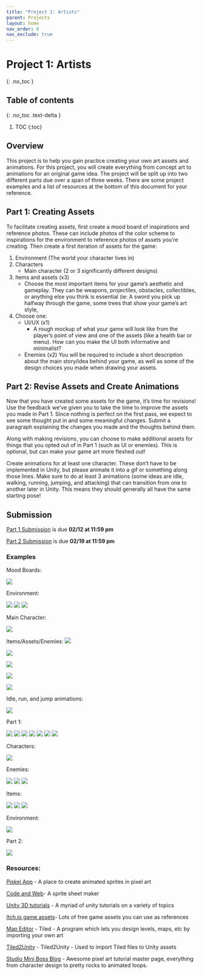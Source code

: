 ```yaml
---
title: "Project 1: Artists"
parent: Projects
layout: home
nav_order: 0
nav_exclude: true
---
```


# Project 1: Artists
{: .no_toc }

## Table of contents
{: .no_toc .text-delta }

1. TOC
{:toc}

## Overview
This project is to help you gain practice creating your own art assets and animations.  For this project, you will create everything from concept art to animations for an original game idea. The project will be split up into two different parts due over a span of three weeks. There are some project examples and a list of resources at the bottom of this document for your reference.

## Part 1: Creating Assets
To facilitate creating assets, first create a mood board of inspirations and reference photos. These can include photos of the color scheme to inspirations for the environment to reference photos of assets you’re creating.  Then create a first iteration of assets for the game:  
1. Environment (The world your character lives in)
2. Characters
    * Main character (2 or 3 significantly different designs)
3. Items and assets (x3)
    * Choose the most important items for your game’s aesthetic and gameplay. They can be weapons, projectiles, obstacles, collectibles, or anything else you think is essential (ie: A sword you pick up halfway through the game, some trees that show your game’s art style, 
4. Choose one:
    * UI/UX (x1)
        * A rough mockup of what your game will look like from the player’s point of view and one of the assets (like a health bar or menu). How can you make the UI both informative and minimalist?
    * Enemies (x2)
You will be required to include a short description about the main story/idea behind your game, as well as some of the design choices you made when drawing your assets.

## Part 2: Revise Assets and Create Animations
Now that you have created some assets for the game, it’s time for revisions! Use the feedback we’ve given you to take the time to improve the assets you made in Part 1. Since nothing is perfect on the first pass, we expect to see some thought put in and some meaningful changes. Submit a paragraph explaining the changes you made and the thoughts behind them.

Along with making revisions, you can choose to make additional assets for things that you opted out of in Part 1 (such as UI or enemies). This is optional, but can make your game art more fleshed out!

Create animations for at least one character.  These don’t have to be implemented in Unity, but please animate it into a gif or something along those lines. Make sure to do at least 3 animations (some ideas are idle, walking, running, jumping, and attacking) that can transition from one to another later in Unity. This means they should generally all have the same starting pose!

## Submission
[Part 1 Submission] is due **02/12 at 11:59 pm**

[Part 2 Submission] is due **02/19 at 11:59 pm**


### Examples

Mood Boards:

![](images/mood-board.png)

Environment: 

![](images/environment-1.png)
![](images/environment-2.png)
![](images/environment-3.png)

Main Character:

![](images/main-character.png)

Items/Assets/Enemies:
![](images/item-1.png)

![](images/item-2.png)

![](images/item-3.png)

![](images/item-4.png)

![](images/item-5.png)

Idle, run, and jump animations:

![](images/sprite-sheet.png)

Part 1:

![](images/war-1.png)
![](images/war-2.png)
![](images/war-3.png)
![](images/war-4.png)
![](images/war-5.png)
![](images/war-6.png)
![](images/war-7.png)

Characters: 

![](images/character.png)

Enemies: 

![](images/enemies-1.png)
![](images/enemies-2.png)
![](images/enemies-3.png)


Items:

![](images/weapons-1.png)
![](images/weapons-2.png)
![](images/weapons-3.png)

Environment: 

![](images/environment-4.png)

Part 2: 

![](images/enemy.gif)


### Resources:

[Piskel App] -  A place to create animated sprites in pixel art

[Code and Web]- A sprite sheet maker

[Unity 3D tutorials]  -  A myriad of unity tutorials on a variety of topics

[Itch.io game assets]- Lots of free game assets you can use as references

[Map Editor] - Tiled - A program which lets you design levels, maps, etc by importing your own art

[Tiled2Unity] - Tiled2Unity - Used to import Tiled files to Unity assets

[Studio Mini Boss Blog] - Awesome pixel art tutorial master page, everything from character design to pretty rocks to animated loops.




[Part 1 Submission]: http://tinyurl.com/s24proj1p1
[Part 2 Submission]: http://tinyurl.com/s24proj1p2

[Piskel App]: https://www.piskelapp.com/ 
[Code and Web]: https://www.codeandweb.com/texturepacker
[Unity 3D Tutorials]: https://unity3d.com/learn/tutorials
[Itch.io game assets]: https://itch.io/game-assets/free
[Map Editor]: http://www.mapeditor.org
[Tiled2Unity]: http://www.seanba.com/tiled2unity
[Studio Mini Boss Blog]: http://blog.studiominiboss.com/pixelart